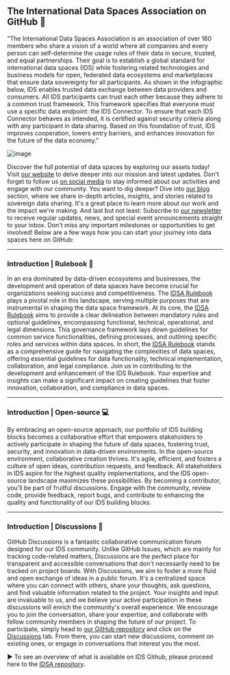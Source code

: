 ## The International Data Spaces Association on GitHub 👋

"The International Data Spaces Association is an association of over 160 members who share a vision of a world where all companies and every person can self-determine the usage rules of their data in secure, trusted, and equal partnerships. Their goal is to establish a global standard for international data spaces (IDS) while fostering related technologies and business models for open, federated data ecosystems and marketplaces that ensure data sovereignty for all participants.
As shown in the infographic below, IDS enables trusted data exchange between data providers and consumers. All IDS participants can trust each other because they adhere to a common trust framework. This framework specifies that everyone must use a specific data endpoint: the IDS Connector. To ensure that each IDS Connector behaves as intended, it is certified against security criteria along with any participant in data sharing. Based on this foundation of trust, IDS improves cooperation, lowers entry barriers, and enhances innovation for the future of the data economy."

![image](https://github.com/International-Data-Spaces-Association/.github/assets/77683020/731ca569-4536-4fd7-bd7c-b740485b2364)

Discover the full potential of data spaces by exploring our assets today!
Visit [our website](https://internationaldataspaces.org/) to delve deeper into our mission and latest updates. Don't forget to follow us [on social media](https://www.linkedin.com/company/international-data-spaces-association/) to stay informed about our activities and engage with our community. You want to dig deeper? Dive into [our blog](https://internationaldataspaces.org/category/blog/) section, where we share in-depth articles, insights, and stories related to sovereign data sharing. It's a great place to learn more about our work and the impact we're making.
And last but not least: Subscribe to [our newsletter](https://internationaldataspaces.org/newsletter/) to receive regular updates, news, and special event announcements straight to your inbox. Don't miss any important milestones or opportunities to get involved!
Below are a few ways how you can start your journey into data spaces here on GitHub:

---

### Introduction | Rulebook :green_book:
In an era dominated by data-driven ecosystems and businesses, the development and operation of data spaces have become crucial for organizations seeking success and competitiveness. The [IDSA Rulebook](https://github.com/International-Data-Spaces-Association/IDSA-Rulebook) plays a pivotal role in this landscape, serving multiple purposes that are instrumental in shaping the data space framework.
At its core, the [IDSA Rulebook](https://github.com/International-Data-Spaces-Association/IDSA-Rulebook) aims to provide a clear delineation between mandatory rules and optional guidelines, encompassing functional, technical, operational, and legal dimensions. This governance framework lays down guidelines for common service functionalities, defining processes, and outlining specific roles and services within data spaces. In short, the [IDSA Rulebook](https://github.com/International-Data-Spaces-Association/IDSA-Rulebook) stands as a comprehensive guide for navigating the complexities of data spaces, offering essential guidelines for data functionality, technical implementation, collaboration, and legal compliance. 
Join us in contributing to the development and enhancement of the IDS Rulebook. Your expertise and insights can make a significant impact on creating guidelines that foster innovation, collaboration, and compliance in data spaces.

---

### Introduction | Open-source :computer:
By embracing an open-source approach, our portfolio of IDS building blocks becomes a collaborative effort that empowers stakeholders to actively participate in shaping the future of data spaces, fostering trust, security, and innovation in data-driven environments.
In the open-source environment, collaborative creation thrives. It's agile, efficient, and fosters a culture of open ideas, contribution requests, and feedback. All stakeholders in IDS aspire for the highest quality implementations, and the IDS open-source landscape maximizes these possibilities.
By becoming a contributor, you'll be part of fruitful discussions. Engage with the community, review code, provide feedback, report bugs, and contribute to enhancing the quality and functionality of our IDS building blocks.

---

### Introduction | Discussions :speech_balloon:
GitHub Discussions is a fantastic collaborative communication forum designed for our IDS community. Unlike GitHub Issues, which are mainly for tracking code-related matters, Discussions are the perfect place for transparent and accessible conversations that don't necessarily need to be tracked on project boards.
With Discussions, we aim to foster a more fluid and open exchange of ideas in a public forum. It's a centralized space where you can connect with others, share your thoughts, ask questions, and find valuable information related to the project.
Your insights and input are invaluable to us, and we believe your active participation in these discussions will enrich the community's overall experience. We encourage you to join the conversation, share your expertise, and collaborate with fellow community members in shaping the future of our project.
To participate, simply head to [our GitHub repository](https://github.com/International-Data-Spaces-Association/idsa) and click on the [Discussions](https://github.com/International-Data-Spaces-Association/idsa/discussions) tab. From there, you can start new discussions, comment on existing ones, or engage in conversations that interest you the most.

:arrow_forward: To see an overview of what is available on IDS Github, please proceed here to the [IDSA repository](https://github.com/International-Data-Spaces-Association/idsa).
